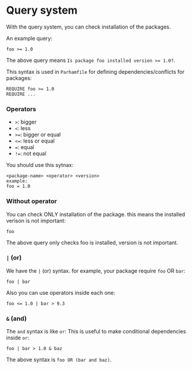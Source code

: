 # Query system
With the query system, you can check installation of the packages.

An example query:

```
foo >= 1.0
```

The above query means `Is package foo installed version >= 1.0?`.

This syntax is used in `Parhamfile` for defining dependencies/conflicts for packages:

```
REQUIRE foo >= 1.0
REQUIRE ...
```

### Operators
- `>`: bigger
- `<`: less
- `>=`: bigger or equal
- `<=`: less or equal
- `=`: equal
- `!=`: not equal

You should use this sytnax:

```
<package-name> <operator> <version>
example:
foo = 1.0
```

### Without operator
You can check ONLY installation of the package. this means the installed verison is not important:

```
foo
```

The above query only checks foo is installed, version is not important.

### `|` (or)
We have the `|` (or) syntax. for example, your package require `foo` OR `bar`:

```
foo | bar
```

Also you can use operators inside each one:

```
foo <= 1.0 | bar > 9.3
```

### `&` (and)
The `and` syntax is like `or`:
This is useful to make conditional dependencies inside `or`:

```
foo | bar > 1.0 & baz
```

The above syntax is `foo OR (bar and baz)`.
